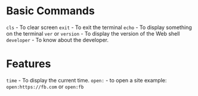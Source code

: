 # Basic Commands
`cls` - To clear screen
`exit` - To exit the terminal
`echo` - To display something on the terminal
`ver` or `version` - To display the version of the Web shell
`developer` - To know about the developer.

# Features
`time` - To display the current time.
`open:` - to open a site example: `open:https://fb.com` or `open:fb`